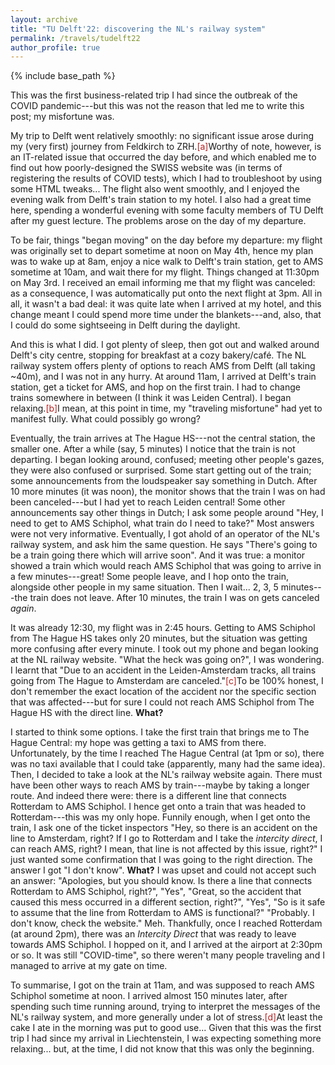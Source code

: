 ```yaml
---
layout: archive
title: "TU Delft'22: discovering the NL's railway system"
permalink: /travels/tudelft22
author_profile: true
---
```


{% include base_path %}

This was the first business-related trip I had since the outbreak of the COVID pandemic---but this was not the reason that led me to write this post; my misfortune was.

My trip to Delft went relatively smoothly: no significant issue arose during my (very first) journey from Feldkirch to ZRH.<span class="footnote"><a style="color:firebrick">[a]</a><span class="footnote_content">Worthy of note, however, is an IT-related issue that occurred the day before, and which enabled me to find out how poorly-designed the SWISS website was (in terms of registering the results of COVID tests), which I had to troubleshoot by using some HTML tweaks...</span></span> The flight also went smoothly, and I enjoyed the evening walk from Delft's train station to my hotel. I also had a great time here, spending a wonderful evening with some faculty members of TU Delft after my guest lecture. The problems arose on the day of my departure.

To be fair, things "began moving" on the day before my departure: my flight was originally set to depart sometime at noon on May 4th, hence my plan was to wake up at 8am, enjoy a nice walk to Delft's train station, get to AMS sometime at 10am, and wait there for my flight. Things changed at 11:30pm on May 3rd. I received an email informing me that my flight was canceled: as a consequence, I was automatically put onto the next flight at 3pm. All in all, it wasn't a bad deal: it was quite late when I arrived at my hotel, and this change meant I could spend more time under the blankets---and, also, that I could do some sightseeing in Delft during the daylight. 

And this is what I did. I got plenty of sleep, then got out and walked around Delft's city centre, stopping for breakfast at a cozy bakery/café. The NL railway system offers plenty of options to reach AMS from Delft (all taking ~40m), and I was not in any hurry. At around 11am, I arrived at Delft's train station, get a ticket for AMS, and hop on the first train. I had to change trains somewhere in between (I think it was Leiden Central). I began relaxing.<span class="footnote"><a style="color:firebrick">[b]</a><span class="footnote_content">I mean, at this point in time, my "traveling misfortune" had yet to manifest fully. What could possibly go wrong?</span></span>

Eventually, the train arrives at The Hague HS---not the central station, the smaller one. After a while (say, 5 minutes) I notice that the train is not departing. I began looking around, confused; meeting other people's gazes, they were also confused or surprised. Some start getting out of the train; some announcements from the loudspeaker say something in Dutch. After 10 more minutes (it was noon), the monitor shows that the train I was on had been canceled---but I had yet to reach Leiden central! Some other announcements say other things in Dutch; I ask some people around "Hey, I need to get to AMS Schiphol, what train do I need to take?" Most answers were not very informative. Eventually, I got ahold of an operator of the NL's railway system, and ask him the same question. He says "There's going to be a train going there which will arrive soon". And it was true: a monitor showed a train which would reach AMS Schiphol that was going to arrive in a few minutes---great! Some people leave, and I hop onto the train, alongside other people in my same situation. Then I wait... 2, 3, 5 minutes---the train does not leave. After 10 minutes, the train I was on gets canceled _again_. 

It was already 12:30, my flight was in 2:45 hours. Getting to AMS Schiphol from The Hague HS takes only 20 minutes, but the situation was getting more confusing after every minute. I took out my phone and began looking at the NL railway website. "What the heck was going on?", I was wondering. I learnt that "Due to an accident in the Leiden-Amsterdam tracks, all trains going from The Hague to Amsterdam are canceled."<span class="footnote"><a style="color:firebrick">[c]</a><span class="footnote_content">To be 100% honest, I don't remember the exact location of the accident nor the specific section that was affected---but for sure I could not reach AMS Schiphol from The Hague HS with the direct line.</span></span>
 **What?** 

I started to think some options. I take the first train that brings me to The Hague Central: my hope was getting a taxi to AMS from there. Unfortunately, by the time I reached The Hague Central (at 1pm or so), there was no taxi available that I could take (apparently, many had the same idea). Then, I decided to take a look at the NL's railway website again. There must have been other ways to reach AMS by train---maybe by taking a longer route. And indeed there were: there is a different line that connects Rotterdam to AMS Schiphol. I hence get onto a train that was headed to Rotterdam---this was my only hope. Funnily enough, when I get onto the train, I ask one of the ticket inspectors "Hey, so there is an accident on the line to Amsterdam, right? If I go to Rotterdam and I take the _intercity direct_, I can reach AMS, right? I mean, that line is not affected by this issue, right?" I just wanted some confirmation that I was going to the right direction. The answer I got "I don't know". **What?** I was upset and could not accept such an answer: "Apologies, but you should know. Is there a line that connects Rotterdam to AMS Schiphol, right?", "Yes", "Great, so the accident that caused this mess occurred in a different section, right?", "Yes", "So is it safe to assume that the line from Rotterdam to AMS is functional?" "Probably. I don't know, check the website." Meh. Thankfully, once I reached Rotterdam (at around 2pm), there was an _Intercity Direct_ that was ready to leave towards AMS Schiphol. I hopped on it, and I arrived at the airport at 2:30pm or so. It was still "COVID-time", so there weren't many people traveling and I managed to arrive at my gate on time.

To summarise, I got on the train at 11am, and was supposed to reach AMS Schiphol sometime at noon. I arrived almost 150 minutes later, after spending such time running around, trying to interpret the messages of the NL's railway system, and more generally under a lot of stress.<span class="footnote"><a style="color:firebrick">[d]</a><span class="footnote_content">At least the cake I ate in the morning was put to good use... </span></span> Given that this was the first trip I had since my arrival in Liechtenstein, I was expecting something more relaxing... but, at the time, I did not know that this was only the beginning.


